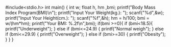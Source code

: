 #include<stdio.h>
int main()
{
    int w;
    float h, hm ,bmi;
printf("Body Mass Index Program(BMI)\n");
printf("Input Your Weight(kg.): ");
scanf("%d",&w);
printf("Input Your Height(cm.): ");
scanf("%f",&h);
hm = h/100;
bmi = w/(hm*hm);
printf("Your BMI: %.2f\n",bmi);
if(bmi >=0){
    if (bmi<18.5){
        printf("Underweight");
    }
    else if (bmi<=24.9)
    {
        printf("Normal weigh");
    }
    else if (bmi<=29.9)
    {
        printf("Overweight");
    }
    else if (bmi>=30)
    {
        printf("Obesity");
    }
}
}


